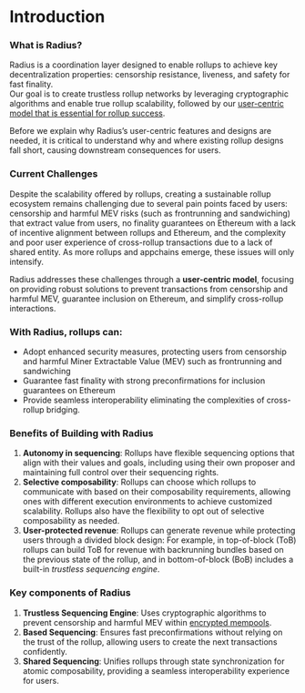 # Introduction

### What is Radius?

Radius is a coordination layer designed to enable rollups to achieve key decentralization properties: censorship resistance, liveness, and safety for fast finality.\
Our goal is to create trustless rollup networks by leveraging cryptographic algorithms and enable true rollup scalability, followed by our [user-centric model that is essential for rollup success](https://mirror.xyz/0x957084A1F20AB33cfA0cE07ed57F50c05954999C/2ESPmsJyzm5QhL\_Xmogt9yG9vLvjkJ\_PPTri2qgTD5k).

Before we explain why Radius’s user-centric features and designs are needed, it is critical to understand why and where existing rollup designs fall short, causing downstream consequences for users.

### Current Challenges

Despite the scalability offered by rollups, creating a sustainable rollup ecosystem remains challenging due to several pain points faced by users: censorship and harmful MEV risks (such as frontrunning and sandwiching) that extract value from users, no finality guarantees on Ethereum with a lack of incentive alignment between rollups and Ethereum, and the complexity and poor user experience of cross-rollup transactions due to a lack of shared entity. As more rollups and appchains emerge, these issues will only intensify.

Radius addresses these challenges through a **user-centric model**, focusing on providing robust solutions to prevent transactions from censorship and harmful MEV, guarantee inclusion on Ethereum, and simplify cross-rollup interactions.

### With Radius, rollups can:

* Adopt enhanced security measures, protecting users from censorship and harmful Miner Extractable Value (MEV) such as frontrunning and sandwiching
* Guarantee fast finality with strong preconfirmations for inclusion guarantees on Ethereum
* Provide seamless interoperability eliminating the complexities of cross-rollup bridging.

### Benefits of Building with Radius

1. **Autonomy in sequencing**: Rollups have flexible sequencing options that align with their values and goals, including using their own proposer and maintaining full control over their sequencing rights.
2. **Selective composability**: Rollups can choose which rollups to communicate with based on their composability requirements, allowing ones with different execution environments to achieve customized scalability. Rollups also have the flexibility to opt out of selective composability as needed.
3. **User-protected revenue**: Rollups can generate revenue while protecting users through a divided block design: For example, in top-of-block (ToB) rollups can build ToB for revenue with backrunning bundles based on the previous state of the rollup, and in bottom-of-block (BoB) includes a built-in _trustless sequencing engine_.

### Key components of Radius

1. **Trustless Sequencing Engine**: Uses cryptographic algorithms to prevent censorship and harmful MEV within [encrypted mempools](https://docs.theradius.xyz/deep-dive/encrypted-mempool).
2. **Based Sequencing**: Ensures fast preconfirmations without relying on the trust of the rollup, allowing users to create the next transactions confidently.
3. **Shared Sequencing**: Unifies rollups through state synchronization for atomic composability, providing a seamless interoperability experience for users.

